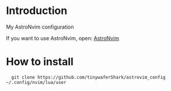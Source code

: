 # Introduction

My AstroNvim configuration

If you want to use AstroNvim, open: [AstroNvim](https://github.com/AstroNvim/AstroNvim)

# How to install

```
  git clone https://github.com/tinywaferShark/astrovim_config ~/.config/nvim/lua/user
```
